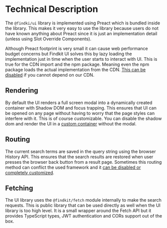 # Technical Description

The `@findki/ui` library is implemented using Preact which is bundled inside the
library. This makes it very easy to use the library because users do not have
known anything about Preact since it is just an implementation detail (unless
using Slot Override Components).

Although Preact footprint is very small it can cause web performance budget
concerns but Findkit UI solves this by lazy loading the implementation just in
time when the user starts to interact with UI. This is true for the CDN import
and the npm package. Meaning even the npm package loads the actual
implementation from the CDN. [This can be disabled](/ui/advanced/disable-cdn) if
you cannot depend on our CDN.

## Rendering

By default the UI renders a full screen modal into a dynamically created
container with Shadow DOM and focus trapping. This ensures that UI can be opened
on any page without having to worry that the page styles can interfere with it.
This is of course customizable. You can disable the shadow dom and render the UI
in a [custom container](/ui/advanced/custom-container) without the modal.

## Routing

The current search terms are saved in the query string using the browser History
API. This ensures that the search results are restored when user presses the
browser back button from a result page. Sometimes this routing method can
conflict the used framework and it [can be disabled or completely
customized](/ui/advanced/routing).

## Fetching

The UI library uses the `@findkit/fetch` module internally to make the search
requests. This is public library that can be used directly as well when the UI
library is too high level. It is a small wrapper around the Fetch API but it provides
TypeScript types, JWT authentication and CORs support out of the box.
